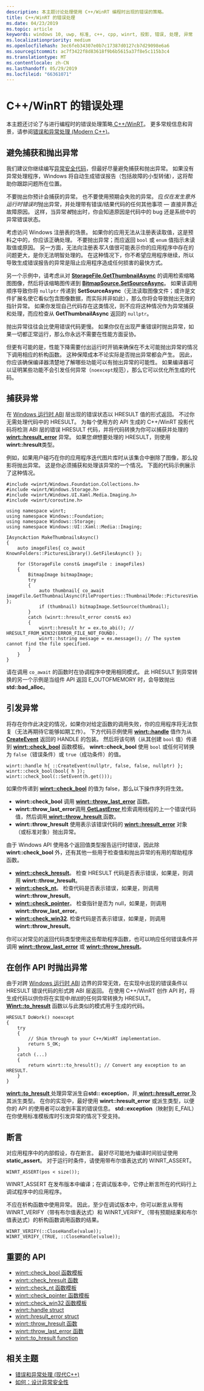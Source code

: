 ```yaml
---
description: 本主题讨论处理使用 C++/WinRT 编程时出现的错误的策略。
title: C++/WinRT 的错误处理
ms.date: 04/23/2019
ms.topic: article
keywords: windows 10, uwp, 标准, c++, cpp, winrt, 投影, 错误, 处理, 异常
ms.localizationpriority: medium
ms.openlocfilehash: 3ec6feb34307e0b7c17387d0127cb7d29098e6a6
ms.sourcegitcommit: ac7f3422f8d83618f9b6b5615a37f8e5c115b3c4
ms.translationtype: MT
ms.contentlocale: zh-CN
ms.lasthandoff: 05/29/2019
ms.locfileid: "66361071"
---
```

# <a name="error-handling-with-cwinrt"></a>C++/WinRT 的错误处理

本主题还讨论了与进行编程时的错误处理策略[ C++/WinRT](/windows/uwp/cpp-and-winrt-apis/intro-to-using-cpp-with-winrt)。 更多常规信息和背景，请参阅[错误和异常处理 (Modern C++)](/cpp/cpp/errors-and-exception-handling-modern-cpp)。

## <a name="avoid-catching-and-throwing-exceptions"></a>避免捕获和抛出异常
我们建议你继续编写[异常安全代码](/cpp/cpp/how-to-design-for-exception-safety)，但最好尽量避免捕获和抛出异常。 如果没有异常处理程序，Windows 将自动生成错误报告（包括故障的小型转储），这将帮助你跟踪问题所在位置。

不要抛出你预计会捕获的异常。 也不要使用预期会失败的异常。 应*仅在发生意外运行时错误时*抛出异常，并处理带有错误/结果代码的任何其他事项 &mdash; 直接并靠近故障原因。 这样，当异常*被*抛出时，你会知道原因是代码中的 bug 还是系统中的异常错误状态。

考虑访问 Windows 注册表的场景。 如果你的应用无法从注册表读取值，这是预料之中的，你应该正确处理。 不要抛出异常；而应返回 `bool` 或 `enum` 值指示未读取值或原因。 另一方面，无法向注册表*写入*值很可能表示你的应用程序中存在的问题更大，是你无法明智处理的。 在这种情况下，你不希望应用程序继续，所以导致生成错误报告的异常是阻止应用程序造成任何损害的最快方式。

另一个示例中，请考虑从对 [**StorageFile.GetThumbnailAsync**](/uwp/api/windows.storage.storagefile.getthumbnailasync#Windows_Storage_StorageFile_GetThumbnailAsync_Windows_Storage_FileProperties_ThumbnailMode_) 的调用检索缩略图图像，然后将该缩略图传递到 [**BitmapSource.SetSourceAsync**](/uwp/api/windows.ui.xaml.media.imaging.bitmapsource.setsourceasync#Windows_UI_Xaml_Media_Imaging_BitmapSource_SetSourceAsync_Windows_Storage_Streams_IRandomAccessStream_)。 如果该调用顺序导致你将 `nullptr` 传递到 **SetSourceAsync**（无法读取图像文件；或许是文件扩展名使它看似包含图像数据，而实际并非如此），那么你将会导致抛出无效的指针异常。 如果你发现自己代码存在这类情况，则不应将这种情况作为异常捕获和处理，而应检查从 **GetThumbnailAsync** 返回的 `nullptr`。

抛出异常往往会比使用错误代码更慢。 如果你仅在出现严重错误时抛出异常，如果一切都正常运行，那么你永远不需要在性能方面妥协。

但更有可能的是，性能下降需要付出运行时开销来确保在不太可能抛出异常的情况下调用相应的析构函数。 这种保障成本不论实际是否抛出异常都会产生。 因此，你应该确保编译器清楚地了解哪些功能可以有抛出异常的可能性。 如果编译器可以证明某些功能不会引发任何异常（`noexcept`规范），那么它可以优化所生成的代码。

## <a name="catching-exceptions"></a>捕获异常
在 [Windows 运行时 ABI](interop-winrt-abi.md#what-is-the-windows-runtime-abi-and-what-are-abi-types) 层出现的错误状态以 HRESULT 值的形式返回。 不过你无需处理代码中的 HRESULT。 为每个使用方的 API 生成的 C++/WinRT 投影代码将检测 ABI 层的错误 HRESULT 代码，并将代码转换为你可以捕获并处理的 [**winrt::hresult_error**](/uwp/cpp-ref-for-winrt/error-handling/hresult-error) 异常。 如果您*做*想要处理的 HRESULT，则使用**winrt::hresult**类型。

例如，如果用户碰巧在你的应用程序迭代图片库时从该集合中删除了图像，那么投影将抛出异常。 这是你必须捕获和处理该异常的一个情况。 下面的代码示例展示了这种情况。

```cppwinrt
#include <winrt/Windows.Foundation.Collections.h>
#include <winrt/Windows.Storage.h>
#include <winrt/Windows.UI.Xaml.Media.Imaging.h>
#include <winrt/coroutine.h>

using namespace winrt;
using namespace Windows::Foundation;
using namespace Windows::Storage;
using namespace Windows::UI::Xaml::Media::Imaging;

IAsyncAction MakeThumbnailsAsync()
{
    auto imageFiles{ co_await KnownFolders::PicturesLibrary().GetFilesAsync() };

    for (StorageFile const& imageFile : imageFiles)
    {
        BitmapImage bitmapImage;
        try
        {
            auto thumbnail{ co_await imageFile.GetThumbnailAsync(FileProperties::ThumbnailMode::PicturesView) };
            if (thumbnail) bitmapImage.SetSource(thumbnail);
        }
        catch (winrt::hresult_error const& ex)
        {
            winrt::hresult hr = ex.to_abi(); // HRESULT_FROM_WIN32(ERROR_FILE_NOT_FOUND).
            winrt::hstring message = ex.message(); // The system cannot find the file specified.
        }
    }
}
```

请在调用 `co_await` 的函数时在协调程序中使用相同模式。 此 HRESULT 到异常转换的另一个示例是当组件 API 返回 E_OUTOFMEMORY 时，会导致抛出 **std::bad_alloc**。

## <a name="throwing-exceptions"></a>引发异常
将存在你作此决定的情况，如果你对给定函数的调用失败，你的应用程序将无法恢复（无法再期待它能够如期工作）。 下方代码示例使用 [**winrt::handle**](/uwp/cpp-ref-for-winrt/handle) 值作为从 [**CreateEvent**](https://docs.microsoft.com/windows/desktop/api/synchapi/nf-synchapi-createeventa) 返回的 HANDLE 的包装。 然后将该句柄（从其创建 `bool` 值）传递到 [**winrt::check_bool**](/uwp/cpp-ref-for-winrt/error-handling/check-bool) 函数模板。 **winrt::check_bool** 使用 `bool` 或任何可转换为 `false`（错误条件）或 `true`（成功条件）的值。

```cppwinrt
winrt::handle h{ ::CreateEvent(nullptr, false, false, nullptr) };
winrt::check_bool(bool{ h });
winrt::check_bool(::SetEvent(h.get()));
```

如果你传递到 [**winrt::check_bool**](/uwp/cpp-ref-for-winrt/error-handling/check-bool) 的值为 false，那么以下操作序列将生效。

- **winrt::check_bool** 调用 [**winrt::throw_last_error**](/uwp/cpp-ref-for-winrt/error-handling/throw-last-error) 函数。
- **winrt::throw_last_error**调用[ **GetLastError** ](https://docs.microsoft.com/windows/desktop/api/errhandlingapi/nf-errhandlingapi-getlasterror)检索调用线程的上一个错误代码值，然后调用[ **winrt::throw_hresult** ](/uwp/cpp-ref-for-winrt/error-handling/throw-hresult)函数。
- **winrt::throw_hresult** 使用表示该错误代码的 [**winrt::hresult_error**](/uwp/cpp-ref-for-winrt/error-handling/hresult-error) 对象（或标准对象）抛出异常。

由于 Windows API 使用各个返回值类型报告运行时错误，因此除 **winrt::check_bool** 外，还有其他一些用于检查值和抛出异常的有用的帮助程序函数。

- [**winrt::check_hresult**](/uwp/cpp-ref-for-winrt/error-handling/check-hresult)。 检查 HRESULT 代码是否表示错误，如果是，则调用 **winrt::throw_hresult**。
- [**winrt::check_nt**](/uwp/cpp-ref-for-winrt/error-handling/check-nt)。 检查代码是否表示错误，如果是，则调用 **winrt::throw_hresult**。
- [**winrt::check_pointer**](/uwp/cpp-ref-for-winrt/error-handling/check-pointer)。 检查指针是否为 null，如果是，则调用 **winrt::throw_last_error**。
- [**winrt::check_win32**](/uwp/cpp-ref-for-winrt/error-handling/check-win32). 检查代码是否表示错误，如果是，则调用 **winrt::throw_hresult**。

你可以对常见的返回代码类型使用这些帮助程序函数，也可以响应任何错误条件并调用 [**winrt::throw_last_error**](/uwp/cpp-ref-for-winrt/error-handling/throw-last-error) 或 [**winrt::throw_hresult**](/uwp/cpp-ref-for-winrt/error-handling/throw-hresult)。 

## <a name="throwing-exceptions-when-authoring-an-api"></a>在创作 API 时抛出异常
由于对跨 [Windows 运行时 ABI](interop-winrt-abi.md#what-is-the-windows-runtime-abi-and-what-are-abi-types) 边界的异常无效，在实现中出现的错误条件以 HRESULT 错误代码的形式跨 ABI 层返回。 在使用 C++/WinRT 创作 API 时，将生成代码以供你将在实现中*抛出*的任何异常转换为 HRESULT。 [  **Winrt::to_hresult**](/uwp/cpp-ref-for-winrt/error-handling/to-hresult) 函数以与此类似的模式用于生成的代码。

```cppwinrt
HRESULT DoWork() noexcept
{
    try
    {
        // Shim through to your C++/WinRT implementation.
        return S_OK;
    }
    catch (...)
    {
        return winrt::to_hresult(); // Convert any exception to an HRESULT.
    }
}
```

[**winrt::to_hresult** ](/uwp/cpp-ref-for-winrt/error-handling/to-hresult)处理异常派生自**std:: exception**，并[ **winrt::hresult_error** ](/uwp/cpp-ref-for-winrt/error-handling/hresult-error)及其派生类型。 在你的实现中，最好使用 **winrt::hresult_error** 或派生类型，以便你的 API 的使用者可以收到丰富的错误信息。 **std::exception**（映射到 E_FAIL）在你使用标准模板库时引发异常的情况下受支持。

## <a name="assertions"></a>断言
对应用程序中的内部假设，存在断言。 最好尽可能地为编译时间验证使用 **static_assert**。 对于运行时条件，请使用带布尔值表达式的 WINRT_ASSERT。

```cppwinrt
WINRT_ASSERT(pos < size());
```

WINRT_ASSERT 在发布版本中编译；在调试版本中，它停止断言所在的代码行上调试程序中的应用程序。

不应在析构函数中使用异常。 因此，至少在调试版本中，你可以断言从带有 WINRT_VERIFY（带有布尔值表达式）和 WINRT_VERIFY_（带有预期结果和布尔值表达式）的析构函数调用函数的结果。

```cppwinrt
WINRT_VERIFY(::CloseHandle(value));
WINRT_VERIFY_(TRUE, ::CloseHandle(value));
```

## <a name="important-apis"></a>重要的 API
* [winrt::check_bool 函数模板](/uwp/cpp-ref-for-winrt/error-handling/check-bool)
* [winrt::check_hresult 函数](/uwp/cpp-ref-for-winrt/error-handling/check-hresult)
* [winrt::check_nt 函数模板](/uwp/cpp-ref-for-winrt/error-handling/check-nt)
* [winrt::check_pointer 函数模板](/uwp/cpp-ref-for-winrt/error-handling/check-pointer)
* [winrt::check_win32 函数模板](/uwp/cpp-ref-for-winrt/error-handling/check-win32)
* [winrt::handle struct](/uwp/cpp-ref-for-winrt/handle)
* [winrt::hresult_error struct](/uwp/cpp-ref-for-winrt/error-handling/hresult-error)
* [winrt::throw_hresult 函数](/uwp/cpp-ref-for-winrt/error-handling/throw-hresult)
* [winrt::throw_last_error 函数](/uwp/cpp-ref-for-winrt/error-handling/throw-last-error)
* [winrt::to_hresult function](/uwp/cpp-ref-for-winrt/error-handling/to-hresult)

## <a name="related-topics"></a>相关主题
* [错误和异常处理 (现代C++)](/cpp/cpp/errors-and-exception-handling-modern-cpp)
* [如何：设计异常安全性](/cpp/cpp/how-to-design-for-exception-safety)
